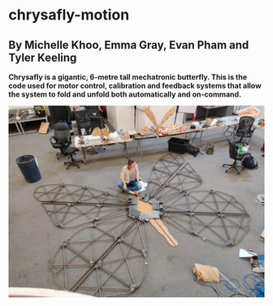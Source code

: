 # chrysafly-motion
## By Michelle Khoo, Emma Gray, Evan Pham and Tyler Keeling
**Chrysafly is a gigantic, 6-metre tall mechatronic butterfly. This is the code used for motor control, calibration and feedback systems that allow the system to fold and unfold both automatically and on-command.**

![](./chrysafly_layout.jpeg)
